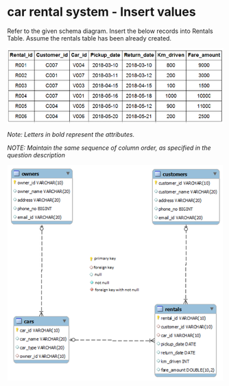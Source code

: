 # car rental system - Insert values

Refer to the given schema diagram. Insert the below records into Rentals Table. Assume the rentals table has been already created.

![table data](table_data.png)

*Note: Letters in bold represent the attributes.*

*NOTE: Maintain the same sequence of column order, as specified in the question description*

![database diagram](../database_2.png)